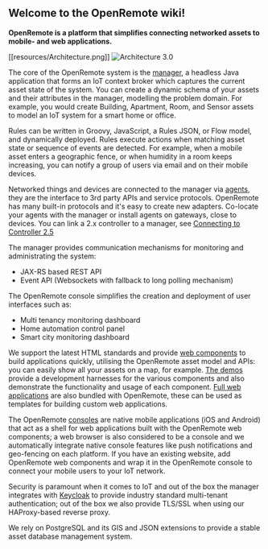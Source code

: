 ## Welcome to the OpenRemote wiki!

**OpenRemote is a platform that simplifies connecting networked assets to mobile- and web applications.**

[[resources/Architecture.png]]
![Architecture 3.0](manuscript/figures/architecture-3.jpg)

The core of the OpenRemote system is the [manager](https://github.com/openremote/openremote/tree/master/manager), a headless Java application that forms an IoT context broker which captures the current asset state of the system. You can create a dynamic schema of your assets and their attributes in the manager, modelling the problem domain. For example, you would create Building, Apartment, Room, and Sensor assets to model an IoT system for a smart home or office.

Rules can be written in Groovy, JavaScript, a Rules JSON, or Flow model, and dynamically deployed. Rules execute actions when matching asset state or sequence of events are detected. For example, when a mobile asset enters a geographic fence, or when humidity in a room keeps increasing, you can notify a group of users via email and on their mobile devices.

Networked things and devices are connected to the manager via [agents](https://github.com/openremote/openremote/tree/master/agent), they are the interface to 3rd party APIs and service protocols. OpenRemote has many built-in protocols and it's easy to create new adapters. Co-locate your agents with the manager or install agents on gateways, close to devices. You can link a 2.x controller to a manager, see [Connecting to Controller 2.5](https://github.com/openremote/openremote/wiki/User-Guide%3A-Connecting-to-Controller-2.5)

The manager provides communication mechanisms for monitoring and administrating the system:

* JAX-RS based REST API
* Event API (Websockets with fallback to long polling mechanism)

The OpenRemote console simplifies the creation and deployment of user interfaces such as:

* Multi tenancy monitoring dashboard
* Home automation control panel
* Smart city monitoring dashboard

We support the latest HTML standards and provide [web components](https://github.com/openremote/openremote/tree/master/ui/component) to build applications quickly, utilising the OpenRemote asset model and APIs: you can easily show all your assets on a map, for example. [The demos](https://github.com/openremote/openremote/tree/master/ui/demo) provide a development harnesses for the various components and also demonstrate the functionality and usage of each component. [Full web applications](https://github.com/openremote/openremote/tree/master/ui/app) are also bundled with OpenRemote, these can be used as templates for building custom web applications.


The OpenRemote [consoles](https://github.com/openremote/openremote/tree/master/console) are native mobile applications (iOS and Android) that act as a shell for web applications built with the OpenRemote web components; a web browser is also considered to be a console and we automatically integrate native console features like push notifications and geo-fencing on each platform. If you have an existing website, add OpenRemote web components and wrap it in the OpenRemote console to connect your mobile users to your IoT network.

Security is paramount when it comes to IoT and out of the box the manager integrates with [Keycloak](https://www.keycloak.org/) to provide industry standard multi-tenant authentication; out of the box we also provide TLS/SSL when using our HAProxy-based reverse proxy.

We rely on PostgreSQL and its GIS and JSON extensions to provide a stable asset database management system.


